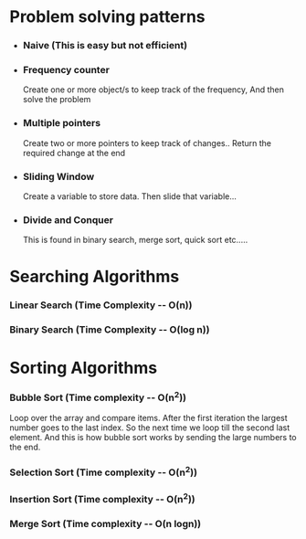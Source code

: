 # Problem solving patterns

- ### Naive (This is easy but not efficient)
- ### Frequency counter
  Create one or more object/s to keep track of the frequency, And then solve the problem
- ### Multiple pointers
  Create two or more pointers to keep track of changes.. Return the required change at the end
- ### Sliding Window
  Create a variable to store data. Then slide that variable...
- ### Divide and Conquer
  This is found in binary search, merge sort, quick sort etc.....

# Searching Algorithms

### Linear Search (Time Complexity -- O(n))

### Binary Search (Time Complexity -- O(log n))

# Sorting Algorithms

### Bubble Sort (Time complexity -- O(n<sup>2</sup>))

Loop over the array and compare items. After the first iteration the largest number goes to the last index. So the next time we loop till the second last element. And this is how bubble sort works by sending the large numbers to the end.

### Selection Sort (Time complexity -- O(n<sup>2</sup>))

### Insertion Sort (Time complexity -- O(n<sup>2</sup>))

### Merge Sort (Time complexity -- O(n logn))

<!-- ### Quick Sort (Time complexity -- O(n logn)) -->
